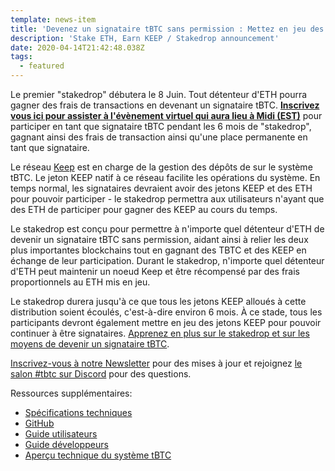 ```yaml
---
template: news-item
title: 'Devenez un signataire tBTC sans permission : Mettez en jeu des ETH, Gagnez des Keep'
description: 'Stake ETH, Earn KEEP / Stakedrop announcement'
date: 2020-04-14T21:42:48.038Z
tags:
  - featured
---
```

Le premier "stakedrop" débutera le 8 Juin. Tout détenteur d'ETH pourra gagner des frais de transactions en devenant un signataire tBTC. **[Inscrivez vous ici pour assister à l'évènement virtuel qui aura lieu à Midi (EST)](https://www.crowdcast.io/e/keep-stakedrop---live/register)** pour participer en tant que signataire tBTC pendant les 6 mois de "stakedrop", gagnant ainsi des frais de transaction ainsi qu'une place permanente en tant que signataire.

Le réseau [Keep](https://keep.network/)  est en charge de la gestion des dépôts de sur le système tBTC. Le jeton KEEP natif à ce réseau facilite les opérations du système. En temps normal, les signataires devraient avoir des jetons KEEP et des ETH pour pouvoir participer - le stakedrop permettra aux utilisateurs n'ayant que des ETH de participer pour gagner des KEEP au cours du temps.

Le stakedrop est conçu pour permettre à n'importe quel détenteur d'ETH de devenir un signataire tBTC sans permission, aidant ainsi à relier les deux plus importantes blockchains tout en gagnant des TBTC et des KEEP en échange de leur participation. Durant le stakedrop, n'importe quel détenteur d'ETH peut maintenir un noeud Keep et être récompensé par des frais proportionnels au ETH mis en jeu.

Le stakedrop durera jusqu'à ce que tous les jetons KEEP alloués à cette distribution soient écoulés, c'est-à-dire environ 6 mois. À ce stade, tous les participants devront également mettre en jeu des jetons KEEP pour pouvoir continuer à être signataires. [Apprenez en plus sur le stakedrop et sur les moyens de devenir un signataire tBTC](https://blog.keep.network/how-to-get-keep-stake-eth-42252ee11863).

[Inscrivez-vous à notre Newsletter](https://tbtc.network/#mailing-list) pour des mises à jour et rejoignez [le salon #tbtc sur Discord](https://discord.gg/wYezN7v) pour des questions.

Ressources supplémentaires:

* [Spécifications techniques](http://docs.keep.network/tbtc/index.pdf)
* [GitHub](https://github.com/keep-network/tbtc)
* [Guide utilisateurs](https://tbtc.network/developers/how-to-use-the-tbtc-dapp)
* [Guide développeurs](https://tbtc.network/developers/how-to-integrate-tbtc-into-your-defi-dapp)
* [Aperçu technique du système tBTC](https://tbtc.network/developers/tbtc-technical-system-overview)
